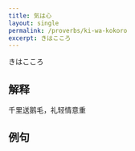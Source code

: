 ```yaml
---
title: 気は心
layout: single
permalink: /proverbs/ki-wa-kokoro
excerpt: きはこころ
---
```


きはこころ

## 解释

千里送鹅毛，礼轻情意重

## 例句


